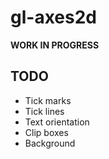 # gl-axes2d

**WORK IN PROGRESS**

## TODO

* Tick marks
* Tick lines
* Text orientation
* Clip boxes
* Background
